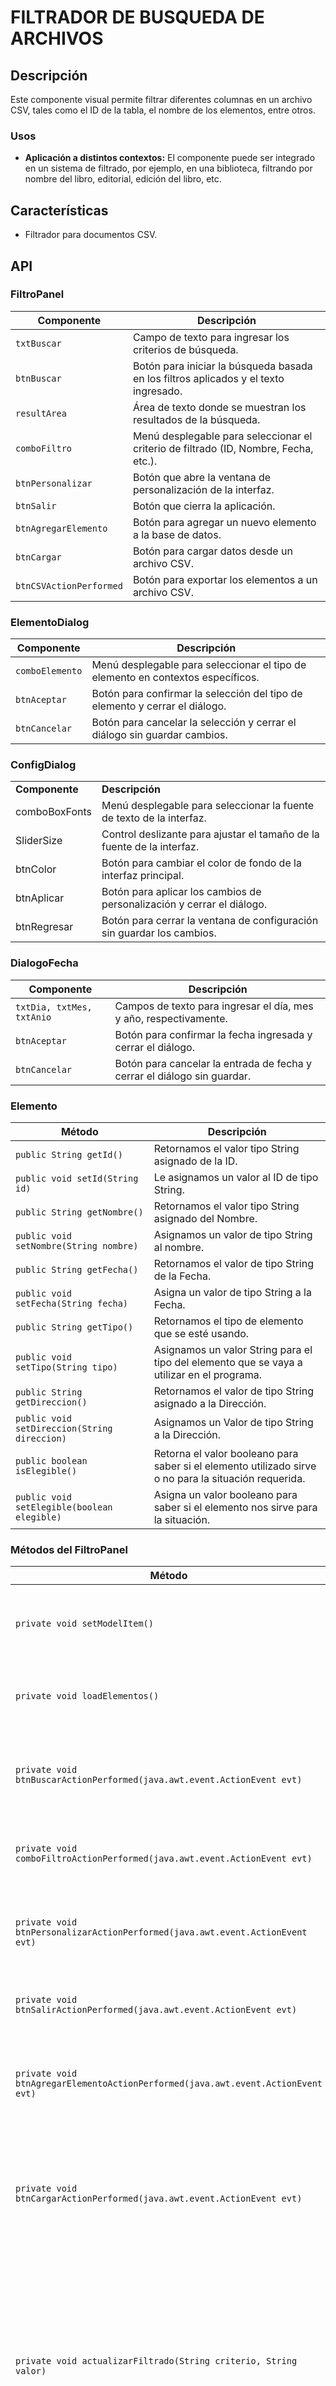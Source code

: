 # FILTRADOR DE BUSQUEDA DE ARCHIVOS

## Descripción

Este componente visual permite filtrar diferentes columnas en un archivo CSV, tales como el ID de la tabla, el nombre de los elementos, entre otros.

### Usos

- **Aplicación a distintos contextos:** El componente puede ser integrado en un sistema de filtrado, por ejemplo, en una biblioteca, filtrando por nombre del libro, editorial, edición del libro, etc.

## Características

- Filtrador para documentos CSV.

## API

### FiltroPanel

| Componente              | Descripción                                                                 |
|-------------------------|-----------------------------------------------------------------------------|
| `txtBuscar`             | Campo de texto para ingresar los criterios de búsqueda.                     |
| `btnBuscar`             | Botón para iniciar la búsqueda basada en los filtros aplicados y el texto ingresado. |
| `resultArea`            | Área de texto donde se muestran los resultados de la búsqueda.              |
| `comboFiltro`           | Menú desplegable para seleccionar el criterio de filtrado (ID, Nombre, Fecha, etc.). |
| `btnPersonalizar`       | Botón que abre la ventana de personalización de la interfaz.                |
| `btnSalir`              | Botón que cierra la aplicación.                                             |
| `btnAgregarElemento`    | Botón para agregar un nuevo elemento a la base de datos.                    |
| `btnCargar`             | Botón para cargar datos desde un archivo CSV.                               |
| `btnCSVActionPerformed` | Botón para exportar los elementos a un archivo CSV.                         |


### ElementoDialog

| Componente       | Descripción                                                                               |
|------------------|-------------------------------------------------------------------------------------------|
| `comboElemento`  | Menú desplegable para seleccionar el tipo de elemento en contextos específicos.           |
| `btnAceptar`     | Botón para confirmar la selección del tipo de elemento y cerrar el diálogo.               |
| `btnCancelar`    | Botón para cancelar la selección y cerrar el diálogo sin guardar cambios.                 |


### ConfigDialog

|   |   |
|---|---|
|**Componente**|**Descripción**|
|comboBoxFonts|Menú desplegable para seleccionar la fuente de texto de la interfaz.|
|SliderSize|Control deslizante para ajustar el tamaño de la fuente de la interfaz.|
|btnColor|Botón para cambiar el color de fondo de la interfaz principal.|
|btnAplicar|Botón para aplicar los cambios de personalización y cerrar el diálogo.|
|btnRegresar|Botón para cerrar la ventana de configuración sin guardar los cambios.|

### DialogoFecha

| Componente           | Descripción                                                                 |
|----------------------|-----------------------------------------------------------------------------|
| `txtDia, txtMes, txtAnio` | Campos de texto para ingresar el día, mes y año, respectivamente.         |
| `btnAceptar`         | Botón para confirmar la fecha ingresada y cerrar el diálogo.                |
| `btnCancelar`        | Botón para cancelar la entrada de fecha y cerrar el diálogo sin guardar.    |


### Elemento

| Método                             | Descripción                                                                                       |
|------------------------------------|---------------------------------------------------------------------------------------------------|
| `public String getId()`            | Retornamos el valor tipo String asignado de la ID.                                                |
| `public void setId(String id)`     | Le asignamos un valor al ID de tipo String.                                                       |
| `public String getNombre()`        | Retornamos el valor tipo String asignado del Nombre.                                              |
| `public void setNombre(String nombre)` | Asignamos un valor de tipo String al nombre.                                                     |
| `public String getFecha()`         | Retornamos el valor de tipo String de la Fecha.                                                   |
| `public void setFecha(String fecha)` | Asigna un valor de tipo String a la Fecha.                                                       |
| `public String getTipo()`          | Retornamos el tipo de elemento que se esté usando.                                                |
| `public void setTipo(String tipo)` | Asignamos un valor String para el tipo del elemento que se vaya a utilizar en el programa.        |
| `public String getDireccion()`     | Retornamos el valor de tipo String asignado a la Dirección.                                       |
| `public void setDireccion(String direccion)` | Asignamos un Valor de tipo String a la Dirección.                                             |
| `public boolean isElegible()`      | Retorna el valor booleano para saber si el elemento utilizado sirve o no para la situación requerida. |
| `public void setElegible(boolean elegible)` | Asigna un valor booleano para saber si el elemento nos sirve para la situación.                |


### Métodos del FiltroPanel

| Método                                               | Descripción                                                                                                        |
|------------------------------------------------------|--------------------------------------------------------------------------------------------------------------------|
| `private void setModelItem()`                        | Sirve para identificar las columnas del filtro cuando se inicia el código.                                          |
| `private void loadElementos()`                       | Lo ocupamos para recargar los datos.                                                                               |
| `private void btnBuscarActionPerformed(java.awt.event.ActionEvent evt)` | Busca el elemento ingresado en el cuadro de texto en base al criterio.                                           |
| `private void comboFiltroActionPerformed(java.awt.event.ActionEvent evt)` | Lo ocupamos como criterio para filtrar la búsqueda.                                                               |
| `private void btnPersonalizarActionPerformed(java.awt.event.ActionEvent evt)` | Abre una ventana la cual nos permite personalizar nuestra interfaz.                                               |
| `private void btnSalirActionPerformed(java.awt.event.ActionEvent evt)` | Cierra el programa al momento de ser pulsado.                                                                     |
| `private void btnAgregarElementoActionPerformed(java.awt.event.ActionEvent evt)` | Nos abre unas ventanas que nos solicitan los datos para el elemento a agregar.                                    |
| `private void btnCargarActionPerformed(java.awt.event.ActionEvent evt)` | Nos abre un JFileChooser para elegir nuestro archivo .CSV que queramos que lea el programa.                      |
| `private void actualizarFiltrado(String criterio, String valor)` | Dependiendo del criterio de búsqueda muestra una ventana con un mensaje el cual nos muestra en base a que se ha filtrado, y también muestra los elementos en el resultArea que hayan coincidido. |
| `public void setPanelFont(String fontName, int fontSize)` | Cambia la fuente del panel dependiendo de cual se elija.                                                           |
| `public void setPanelFontSize(int fontSize)`         | Cambia el tamaño de la fuente dependiendo de donde se ubique el cursor.                                            |
| `public void setComponentsColor(Color color)`        | En base al color que se elija va a cambiar el color del fondo o de los elementos.                                   |
| `public Color getComponentsColor()`                  | Retorna el color elegido.                                                                                          |
| `private void leerDatos(String rutaArchivo)`         | Leemos el archivo .csv separado por comas, para poder utilizar los datos de este en el programa.                   |
| `private String formatElemento(Elemento elemento)`   | Retorna la información de un elemento.                                                                             |
| `private void btnCSVActionPerformed(java.awt.event.ActionEvent evt)` | Guardamos el archivo .csv en una carpeta que queramos y le asignamos un nombre.                                   |


### Instrucciones

#### Agregar un nuevo elemento

1. Haz clic en el botón "Agregar elemento" en la interfaz principal.
2. Completa los campos en el formulario emergente, incluyendo ID, nombre, fecha de última donación, tipo de sangre, dirección y elegibilidad.


#### Buscar y Filtrar Datos

1. Introduce el criterio de búsqueda en la barra de texto txtBuscar.
2. Selecciona el tipo de filtro que deseas aplicar desde el menú desplegable comboFiltro.
3. Haz clic en "Buscar" para procesar la búsqueda y ver los resultados en el área resultArea.


#### Personalización de la Interfaz

1. Selecciona "Personalizar" en la interfaz principal para abrir la ventana de configuración.
2. Ajusta el color de fondo, el tipo y tamaño de fuente según tus preferencias.
3. Haz clic en "Aplicar cambios" para guardar los ajustes o en "Regresar" para cancelar sin guardar los cambios.


#### Cargar datos desde Archivo CSV

1. Haz clic en "Cargar datos" en la interfaz principal.
3. Navega y selecciona el archivo CSV desde el diálogo de archivos que aparece.
5. Confirma la selección y espera mientras la aplicación carga los datos del archivo al sistema.






### Uso

- **Agregación del .jar al documento:** Creamos un proyecto y añadimos nuestro elemento visual arrastrándolo.
  ![Captura de pantalla 2024-04-27 210142](https://github.com/MarcosNicio/Visual_Element_TAP_T12_FEM/assets/168311933/3cd79671-c3c3-4ef0-ad69-6a7b40e4b276)
  ![Captura de pantalla 2024-04-27 212224](https://github.com/MarcosNicio/Visual_Element_TAP_T12_FEM/assets/168311933/2bfc4084-988f-4d2e-a800-4d1cf6d55e83)
  ![Captura de pantalla 2024-04-27 212305](https://github.com/MarcosNicio/Visual_Element_TAP_T12_FEM/assets/168311933/f44a828c-da05-434f-988f-a42a81f38044)

  **NOTA: EL ARCHIVO .jar SE ENCUENTRA EN LA CARPETA DIST DEL PROYECTO**
  
- **Lectura del archivo CSV:** Ejecutamos y probamos con un archivo CSV seleccionando los filtros que queremos ocupar (ID, Nombre y Elegible).
  ![Captura de pantalla 2024-04-27 213655](https://github.com/MarcosNicio/Visual_Element_TAP_T12_FEM/assets/168311933/a1c06f4f-2734-45ec-b1a1-c6240026ba7b)
  ![Captura de pantalla 2024-04-27 213655](https://github.com/MarcosNicio/Visual_Element_TAP_T12_FEM/assets/168311933/a1c06f4f-2734-45ec-b1a1-c6240026ba7b)
  ![Captura de pantalla 2024-04-27 213707](https://github.com/MarcosNicio/Visual_Element_TAP_T12_FEM/assets/168311933/9309357e-e60d-4d8c-b0a0-138f90a77bc0)
  
- **Exportación de los elementos a CSV:** Presionamos el botón "Guardar CSV" y seleccionamos dónde queremos guardar el archivo y el nombre que deseamos.
  
  ![Captura de pantalla 2024-04-27 214813](https://github.com/MarcosNicio/Visual_Element_TAP_T12_FEM/assets/168311933/3d737975-c410-4b9a-bda6-7d5f8ab9f52d)
  ![Captura de pantalla 2024-04-27 215029](https://github.com/MarcosNicio/Visual_Element_TAP_T12_FEM/assets/168311933/e20a6cec-671d-4a19-8407-4209c2fbe312)
  ![Captura de pantalla 2024-04-27 215122](https://github.com/MarcosNicio/Visual_Element_TAP_T12_FEM/assets/168311933/854da10f-d603-404e-b6cf-adf11c686e88)
  ![Captura de pantalla 2024-04-27 215344](https://github.com/MarcosNicio/Visual_Element_TAP_T12_FEM/assets/168311933/f52cd550-b626-4b6c-8fcf-cd05022db588)

### Muestra de Funcionamiento

Si deseas ver cómo funciona el elemento visual puedes dar clic al siguiente enlace y ver un video: [FUNCIONAMIENTO FILTRADOR DE BUSQUEDA](https://www.youtube.com/watch?v=yoLcGOOFy0s)

### Nota

El documento debe contener máximo 6 columnas, las cuales corresponden a los atributos de la clase Elemento. Cada una de estas columnas debe contener un fragmento de estos caracteres para identificar los atributos: ID, NOMBRE, FECHA, DIRECCI y ELEGIBLE. No se deben repetir para lograr un buen funcionamiento, también cabe destacar que para identificar las columnas con los caracteres antes mencionados, no necesitan estar en un orden específico.
